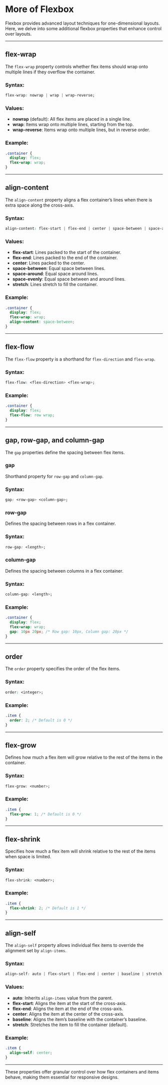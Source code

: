 # More of Flexbox

Flexbox provides advanced layout techniques for one-dimensional layouts. Here, we delve into some additional flexbox properties that enhance control over layouts.

---

## **flex-wrap**
The `flex-wrap` property controls whether flex items should wrap onto multiple lines if they overflow the container.

### **Syntax:**
```css
flex-wrap: nowrap | wrap | wrap-reverse;
```

### **Values:**
- **nowrap** (default): All flex items are placed in a single line.
- **wrap**: Items wrap onto multiple lines, starting from the top.
- **wrap-reverse**: Items wrap onto multiple lines, but in reverse order.

### **Example:**
```css
.container {
  display: flex;
  flex-wrap: wrap;
}
```

---

## **align-content**
The `align-content` property aligns a flex container’s lines when there is extra space along the cross-axis.

### **Syntax:**
```css
align-content: flex-start | flex-end | center | space-between | space-around | space-evenly | stretch;
```

### **Values:**
- **flex-start**: Lines packed to the start of the container.
- **flex-end**: Lines packed to the end of the container.
- **center**: Lines packed to the center.
- **space-between**: Equal space between lines.
- **space-around**: Equal space around lines.
- **space-evenly**: Equal space between and around lines.
- **stretch**: Lines stretch to fill the container.

### **Example:**
```css
.container {
  display: flex;
  flex-wrap: wrap;
  align-content: space-between;
}
```

---

## **flex-flow**
The `flex-flow` property is a shorthand for `flex-direction` and `flex-wrap`.

### **Syntax:**
```css
flex-flow: <flex-direction> <flex-wrap>;
```

### **Example:**
```css
.container {
  display: flex;
  flex-flow: row wrap;
}
```

---

## **gap, row-gap, and column-gap**
The `gap` properties define the spacing between flex items.

### **gap**
Shorthand property for `row-gap` and `column-gap`.

### **Syntax:**
```css
gap: <row-gap> <column-gap>;
```

### **row-gap**
Defines the spacing between rows in a flex container.

### **Syntax:**
```css
row-gap: <length>;
```

### **column-gap**
Defines the spacing between columns in a flex container.

### **Syntax:**
```css
column-gap: <length>;
```

### **Example:**
```css
.container {
  display: flex;
  flex-wrap: wrap;
  gap: 10px 20px; /* Row gap: 10px, Column gap: 20px */
}
```

---

## **order**
The `order` property specifies the order of the flex items.

### **Syntax:**
```css
order: <integer>;
```

### **Example:**
```css
.item {
  order: 2; /* Default is 0 */
}
```

---

## **flex-grow**
Defines how much a flex item will grow relative to the rest of the items in the container.

### **Syntax:**
```css
flex-grow: <number>;
```

### **Example:**
```css
.item {
  flex-grow: 1; /* Default is 0 */
}
```

---

## **flex-shrink**
Specifies how much a flex item will shrink relative to the rest of the items when space is limited.

### **Syntax:**
```css
flex-shrink: <number>;
```

### **Example:**
```css
.item {
  flex-shrink: 2; /* Default is 1 */
}
```

---

## **align-self**
The `align-self` property allows individual flex items to override the alignment set by `align-items`.

### **Syntax:**
```css
align-self: auto | flex-start | flex-end | center | baseline | stretch;
```

### **Values:**
- **auto**: Inherits `align-items` value from the parent.
- **flex-start**: Aligns the item at the start of the cross-axis.
- **flex-end**: Aligns the item at the end of the cross-axis.
- **center**: Aligns the item at the center of the cross-axis.
- **baseline**: Aligns the item’s baseline with the container’s baseline.
- **stretch**: Stretches the item to fill the container (default).

### **Example:**
```css
.item {
  align-self: center;
}
```

---

These properties offer granular control over how flex containers and items behave, making them essential for responsive designs.
